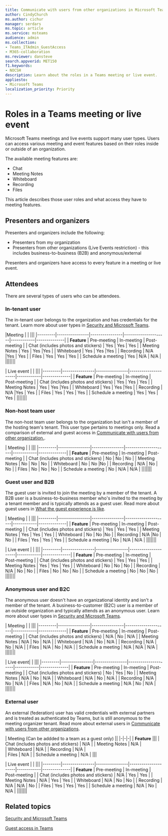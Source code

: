 ```yaml
---
title: Communicate with users from other organizations in Microsoft Teams
author: CindyChurch
ms.author: cichur
manager: serdars
ms.topic: article
ms.service: msteams
audience: admin
ms.collection: 
- Teams_ITAdmin_GuestAccess
- M365-collaboration
ms.reviewer: dansteve
search.appverid: MET150
f1.keywords:
- NOCSH
description: Learn about the roles in a Teams meeting or live event.
appliesto: 
- Microsoft Teams
localization_priority: Priority
---
```

Roles in a Teams meeting or live event
======================================================

Microsoft Teams meetings and live events support many user types. Users can access various meeting and event features based on their roles inside or outside of an organization. 

The available meeting features are:

- Chat
- Meeting Notes
- Whiteboard
- Recording
- Files

This article describes those user roles and what access they have to meeting features.

## Presenters and organizers

Presenters and organizers include the following:

- Presenters from my organization
- Presenters from other organizations (Live Events restriction) - this includes business-to-business (B2B) and anonymous/external

Presenters and organizers have access to every feature in a meeting or live event.

## Attendees

There are several types of users who can be attendees.

### In-tenant user

The in-tenant user belongs to the organization and has credentials for the tenant. Learn more about user types in [Security and Microsoft Teams](teams-security-guide#participant-types.md).

|Meeting  |  | |||
|---------|----------------|----------------|---------------------|------------|--------------|
| **Feature**        | Pre-meeting | In-meeting | Post-meeting |
| Chat (includes photos and stickers) | Yes | Yes | Yes |
| Meeting Notes | Yes | Yes |Yes | 
| Whiteboard | Yes | Yes |Yes |
| Recording | N/A |Yes | Yes | 
| Files | Yes | Yes | Yes | 
| Schedule a meeting | Yes | N/A | N/A | 
|||||||

| Live event |  | |||
|---------|----------------|----------------|---------------------|------------|--------------|
|  **Feature**       | Pre-meeting | In-meeting | Post-meeting |
| Chat (includes photos and stickers) | Yes | Yes | Yes |
| Meeting Notes | Yes | Yes |Yes | 
| Whiteboard | Yes | Yes |Yes |
| Recording | N/A |Yes | Yes | 
| Files | Yes | Yes | Yes | 
| Schedule a meeting | Yes | Yes | Yes | 
|||||||

### Non-host team user

The non-host team user belongs to the organization but isn't a member of the hosting team's tenant. This user type pertains to meetings only. Read a comparison of external and guest access in [Communicate with users from other organization.](communicate-with-users-from-other-organizations#compare-external-and-guest-access.md).

| Meeting |  | |||
|---------|----------------|----------------|---------------------|------------|--------------|
| **Feature**       | Pre-meeting | In-meeting | Post-meeting |
| Chat (includes photos and stickers) | No | No | No |
| Meeting Notes | No | No | No | 
| Whiteboard | No | No |No |
| Recording | N/A | No | No | 
| Files | No | No | No | 
| Schedule a meeting | No | N/A | N/A | 
|||||||

### Guest user and B2B

The guest user is invited to join the meeting by a member of the tenant. A B2B user is a business-to-business member who's invited to the meeting by a tenant member and is typically attends as a guest user. Read more about guest users in [What the guest experience is like](guest-experience#comparison-of-team-member-and-guest-capabilities.md).

| Meeting |  | |||
|---------|----------------|----------------|---------------------|------------|--------------|
| **Feature**        | Pre-meeting | In-meeting | Post-meeting |
| Chat (includes photos and stickers) | Yes | Yes | Yes |
| Meeting Notes | Yes | Yes | Yes | 
| Whiteboard | No | No |No |
| Recording | N/A |No | No | 
| Files | Yes | Yes | Yes | 
| Schedule a meeting | No | N/A | N/A | 
|||||||

| Live event  | | |||
|---------|----------------|----------------|---------------------|------------|--------------|
| **Feature**        | Pre-meeting | In-meeting | Post-meeting |
| Chat (includes photos and stickers) | Yes | Yes | Yes |
| Meeting Notes | Yes | Yes | Yes | 
| Whiteboard | No | No | No |
| Recording | N/A | No | No | 
| Files | No | No | No | 
| Schedule a meeting | No | No | No | 
|||||||

### Anonymous user and B2C

The anonymous user doesn't have an organizational identity and isn't a member of the tenant. A business-to-customer (B2C) user is a member of an outside organization and typically attends as an anonymous user. Learn more about user types in [Security and Microsoft Teams](teams-security-guide#participant-types.md).

| Meeting  | | |||
|---------|----------------|----------------|---------------------|------------|--------------|
| **Feature**        | Pre-meeting | In-meeting | Post-meeting |
| Chat (includes photos and stickers) | N/A | No | N/A |
| Meeting Notes | N/A | No | N/A | 
| Whiteboard | N/A | No | N/A |
| Recording | N/A | No | N/A | 
| Files | N/A | No | N/A | 
| Schedule a meeting | N/A | N/A | N/A | 
|||||||

| Live event|  | |||
|---------|----------------|----------------|---------------------|------------|--------------|
| **Feature**        | Pre-meeting | In-meeting | Post-meeting |
| Chat (includes photos and stickers) | No | Yes | No |
| Meeting Notes | N/A | No | N/A | 
| Whiteboard | N/A | No | N/A |
| Recording | N/A | No | N/A | 
| Files | N/A | No | N/A | 
| Schedule a meeting | N/A | No | N/A | 
||||||| 

### External user

An external (federation) user has valid credentials with external partners and is treated as authenticated by Teams, but is still anonymous to the meeting organizer tenant. Read more about external users in [Communicate with users from other organizations](communicate-with-users-from-other-organizations#external-access.md).

| Meeting (Can be addded to a team as a guest only) || 
|-|-|-|
| **Feature** |||
| Chat (includes photos and stickers) | N/A |
| Meeting Notes | N/A |  
| Whiteboard | N/A | 
| Recording | N/A |  
| Files | N/A | 
| Schedule a meeting | N/A | 
|||

| Live event |  | |||
|---------|----------------|----------------|---------------------|------------|--------------|
|  **Feature**         | Pre-meeting | In-meeting | Post-meeting |
| Chat (includes photos and stickers) | N/A | Yes | Yes |
| Meeting Notes | N/A | Yes | Yes | 
| Whiteboard | N/A | No | No |
| Recording | N/A | N/A | No | 
| Files | Yes | Yes | Yes | 
| Schedule a meeting | N/A | No | N/A | 
|||||||

## Related topics

[Security and Microsoft Teams](teams-security-guide.md)

[Guest access in Teams](guest-access.md)
